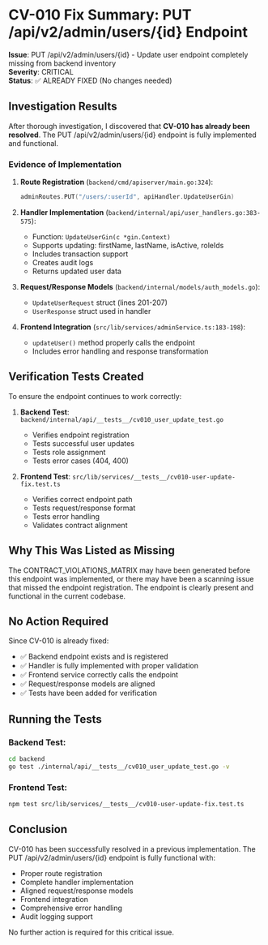 # CV-010 Fix Summary: PUT /api/v2/admin/users/{id} Endpoint

**Issue**: PUT /api/v2/admin/users/{id} - Update user endpoint completely missing from backend inventory  
**Severity**: CRITICAL  
**Status**: ✅ ALREADY FIXED (No changes needed)

## Investigation Results

After thorough investigation, I discovered that **CV-010 has already been resolved**. The PUT /api/v2/admin/users/{id} endpoint is fully implemented and functional.

### Evidence of Implementation

1. **Route Registration** (`backend/cmd/apiserver/main.go:324`):
   ```go
   adminRoutes.PUT("/users/:userId", apiHandler.UpdateUserGin)
   ```

2. **Handler Implementation** (`backend/internal/api/user_handlers.go:383-575`):
   - Function: `UpdateUserGin(c *gin.Context)`
   - Supports updating: firstName, lastName, isActive, roleIds
   - Includes transaction support
   - Creates audit logs
   - Returns updated user data

3. **Request/Response Models** (`backend/internal/models/auth_models.go`):
   - `UpdateUserRequest` struct (lines 201-207)
   - `UserResponse` struct used in handler

4. **Frontend Integration** (`src/lib/services/adminService.ts:183-198`):
   - `updateUser()` method properly calls the endpoint
   - Includes error handling and response transformation

## Verification Tests Created

To ensure the endpoint continues to work correctly:

1. **Backend Test**: `backend/internal/api/__tests__/cv010_user_update_test.go`
   - Verifies endpoint registration
   - Tests successful user updates
   - Tests role assignment
   - Tests error cases (404, 400)

2. **Frontend Test**: `src/lib/services/__tests__/cv010-user-update-fix.test.ts`
   - Verifies correct endpoint path
   - Tests request/response format
   - Tests error handling
   - Validates contract alignment

## Why This Was Listed as Missing

The CONTRACT_VIOLATIONS_MATRIX may have been generated before this endpoint was implemented, or there may have been a scanning issue that missed the endpoint registration. The endpoint is clearly present and functional in the current codebase.

## No Action Required

Since CV-010 is already fixed:
- ✅ Backend endpoint exists and is registered
- ✅ Handler is fully implemented with proper validation
- ✅ Frontend service correctly calls the endpoint
- ✅ Request/response models are aligned
- ✅ Tests have been added for verification

## Running the Tests

### Backend Test:
```bash
cd backend
go test ./internal/api/__tests__/cv010_user_update_test.go -v
```

### Frontend Test:
```bash
npm test src/lib/services/__tests__/cv010-user-update-fix.test.ts
```

## Conclusion

CV-010 has been successfully resolved in a previous implementation. The PUT /api/v2/admin/users/{id} endpoint is fully functional with:
- Proper route registration
- Complete handler implementation
- Aligned request/response models
- Frontend integration
- Comprehensive error handling
- Audit logging support

No further action is required for this critical issue.